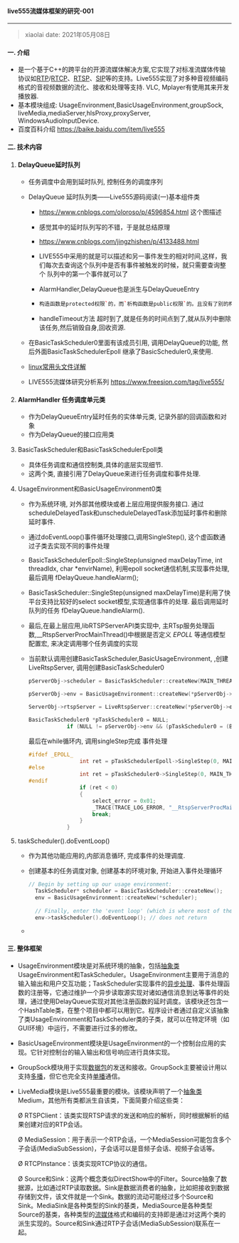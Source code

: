 #### live555流媒体框架的研究-001

---

> xiaolai  date: 2021年05月08日

#### 一. 介绍

- 是一个基于C++的跨平台的开源流媒体解决方案,它实现了对标准流媒体传输协议如[RTP](https://baike.baidu.com/item/RTP/8974125)/[RTCP](https://baike.baidu.com/item/RTCP/693079)、[RTSP](https://baike.baidu.com/item/RTSP/1276768)、[SIP](https://baike.baidu.com/item/SIP/33921)等的支持。Live555实现了对多种音视频编码格式的音视频数据的流化、接收和处理等支持. VLC, Mplayer有使用其来开发播放器.
- 基本模块组成: UsageEnvironment,BasicUsageEnvironment,groupSock, liveMedia,mediaServer,hlsProxy,proxyServer, WindowsAudioInputDevice.
- 百度百科介绍  https://baike.baidu.com/item/live555

#### 二. 技术内容

1. #### DelayQueue延时队列

   - 任务调度中会用到延时队列, 控制任务的调度序列

   - DelayQueue 延时队列类——Live555源码阅读(一)基本组件类

     - https://www.cnblogs.com/oloroso/p/4596854.html 这个图描述

     - 感觉其中的延时队列写的不错，于是就总结原理

     - https://www.cnblogs.com/jingzhishen/p/4133488.html

     - LIVE555中采用的就是可以描述和另一事件发生的相对时间,这样，我们每次去查询这个队列中是否有事件被触发的时候，就只需要查询整个 队列中的第一个事件就可以了

     - AlarmHandler,DelayQueue也是派生与DelayQueueEntry

     - ```c++
       构造函数是protected权限`的，而`析构函数是public权限`的。且没有了别的构造相关方法，也就是说这个类对象只能由其派生类来创建，但是销毁是对外开放的。其派生类有两个`AlarmHandler`和`DelayQueue
       ```

     - handleTimeout方法 超时到了,就是任务的时间点到了,就从队列中删除该任务,然后销毁自身,回收资源.

   - 在BasicTaskScheduler0里面有该成员引用, 调用DelayQueue的功能, 然后外面BasicTaskSchedulerEpoll 继承了BasicScheduler0,来使用.

   - [linux常用头文件详解](http://blog.csdn.net/origin_lee/article/details/41787667)

   - LIVE555流媒体研究分析系列   https://www.freesion.com/tag/live555/

2. #### AlarmHandler 任务调度单元类

   - 作为DelayQueueEntry延时任务的实体单元类, 记录外部的回调函数和对象
   - 作为DelayQueue的接口应用类
   
3. BasicTaskScheduler和BasicTaskSchedulerEpoll类

   - 具体任务调度和通信控制类,具体的底层实现细节.
   - 这两个类, 直接引用了DelayQueue来进行任务调度和事件处理.

4. UsageEnvironment和BasicUsageEnvironment0类

   - 作为系统环境, 对外部其他模块或者上层应用提供服务接口. 通过scheduleDelayedTask和unscheduleDelayedTask添加延时事件和删除延时事件.

   - 通过doEventLoop()事件循环处理接口,调用SingleStep(), 这个虚函数通过子类去实现不同的事件处理

   - BasicTaskSchedulerEpoll::SingleStep(unsigned maxDelayTime, int threadIdx, char *envirName), 利用epoll socket通信机制,实现事件处理, 最后调用 fDelayQueue.handleAlarm();

   - BasicTaskScheduler::SingleStep(unsigned maxDelayTime)是利用了快平台支持比较好的select socket模型,实现通信事件的处理. 最后调用延时队列的任务 fDelayQueue.handleAlarm().

   - 最后,在最上层应用,libRTSPServerAPI类实现中, 主RTsp服务处理函数,__RtspServerProcMainThread()中根据是否定义 _EPOLL_ 等通信模型配置宏, 来决定调用哪个任务调度的实现

   - 当前默认调用创建BasicTaskScheduler,BasicUsageEnvironment, ,创建LiveRtspServer, 调用创建BasicTaskScheduler0

     ```c++
     pServerObj->scheduler = BasicTaskScheduler::createNew(MAIN_THREAD_ID, MAX_EPOLL_MAIN_THREAD_EVENT);
     
     pServerObj->env = BasicUsageEnvironment::createNew(*pServerObj->scheduler, MAIN_THREAD_ID, "Main thread");
     
     ServerObj->rtspServer = LiveRtspServer::createNew(*pServerObj->env, rtspServerPortNum, pServerObj->authDB, 65U, pServerObj->pCallback, pServerObj->pUserPtr);
     
     BasicTaskScheduler0 *pTaskScheduler0 = NULL;
                 if (NULL != pServerObj->env && (pTaskScheduler0 = (BasicTaskScheduler0 *)&pServerObj->env->taskScheduler()))
     ```

     最后在while循环内, 调用singleStep完成 事件处理

     ```c++
     #ifdef _EPOLL_
                     int ret = pTaskSchedulerEpoll->SingleStep(0, MAIN_THREAD_ID, pServerObj->env->GetEnvirName());
     #else
                     int ret = pTaskScheduler0->SingleStep(0, MAIN_THREAD_ID, pServerObj->env->GetEnvirName());
     #endif
                     if (ret < 0)
                     {
                         select_error = 0x01;
                         _TRACE(TRACE_LOG_ERROR, "__RtspServerProcMainThread select error ret:%d \n", ret);
                         break;
                     }
                 }
     ```

5. taskScheduler().doEventLoop()

   - 作为其他功能应用的,内部消息循环, 完成事件的处理调度.

   - 创建基本的任务调度对象, 创建基本的环境对象, 开始进入事件处理循环

     ```c++
     // Begin by setting up our usage environment:
       TaskScheduler* scheduler = BasicTaskScheduler::createNew();
       env = BasicUsageEnvironment::createNew(*scheduler);
       
       // Finally, enter the 'event loop' (which is where most of the 'real work' in a LIVE555-based application gets done):
       env->taskScheduler().doEventLoop(); // does not return
     ```

   - 



#### 三. 整体框架

- UsageEnvironment模块是对系统环境的抽象，包括[抽象类](https://baike.baidu.com/item/抽象类)UsageEnvironment和TaskScheduler。UsageEnvironment主要用于消息的输入输出和用户交互功能；TaskScheduler实现事件的[异步处理](https://baike.baidu.com/item/异步处理)、事件处理函数的注册等，它通过维护一个异步读取源实现对诸如通信消息到达等事件的处理，通过使用DelayQueue实现对其他注册函数的延时调度。该模块还包含一个HashTable类，在整个项目中都可以用到它。程序设计者通过自定义该抽象了类UsageEnvironment和TaskScheduler类的子类，就可以在特定环境（如GUI环境）中运行，不需要进行过多的修改。

- BasicUsageEnvironment模块是UsageEnvironment的一个控制台应用的实现。它针对控制台的输入输出和信号响应进行具体实现。

- GroupSock模块用于实现[数据包](https://baike.baidu.com/item/数据包)的发送和接收。GroupSock主要被设计用以支持[多播](https://baike.baidu.com/item/多播)，但它也完全支持[单播](https://baike.baidu.com/item/单播)通信。

- LiveMedia模块是Live555最重要的模块。该模块声明了一个[抽象类](https://baike.baidu.com/item/抽象类)Medium，其他所有类都派生自该类，下面简要介绍这些类：

  Ø RTSPClient：该类实现RTSP请求的发送和响应的解析，同时根据解析的结果创建对应的RTP会话。

  Ø MediaSession：用于表示一个RTP会话，一个MediaSession可能包含多个子会话(MediaSubSession)，子会话可以是音频子会话、视频子会话等。

  Ø RTCPInstance：该类实现RTCP协议的通信。

  Ø Source和Sink：这两个概念类似DirectShow中的Filter。Source抽象了数据源，比如通过RTP读取数据。Sink是数据消费者的抽象，比如把接收到数据存储到文件，该文件就是一个Sink。数据的流动可能经过多个Source和Sink。MediaSink是各种类型的Sink的基类，MediaSource是各种类型Source的基类，各种类型的[流媒体](https://baike.baidu.com/item/流媒体)格式和编码的支持即是通过对这两个类的派生实现的。Source和Sink通过RTP子会话(MediaSubSession)联系在一起。